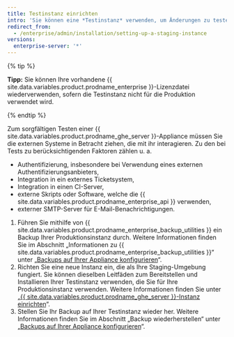 ```yaml
---
title: Testinstanz einrichten
intro: 'Sie können eine *Testinstanz* verwenden, um Änderungen zu testen, bevor sie auf {{ site.data.variables.product.product_location_enterprise }} angewendet werden. So können Sie eine Testinstanz beispielsweise verwenden, um neue {{ site.data.variables.product.prodname_ghe_server }}-Updates zu testen oder das Importieren von Migrationsdaten zu üben.'
redirect_from:
  - /enterprise/admin/installation/setting-up-a-staging-instance
versions:
  enterprise-server: '*'
---
```


{% tip %}

**Tipp:** Sie können Ihre vorhandene {{ site.data.variables.product.prodname_enterprise }}-Lizenzdatei wiederverwenden, sofern die Testinstanz nicht für die Produktion verwendet wird.

{% endtip %}

Zum sorgfältigen Testen einer {{ site.data.variables.product.prodname_ghe_server }}-Appliance müssen Sie die externen Systeme in Betracht ziehen, die mit ihr interagieren. Zu den bei Tests zu berücksichtigenden Faktoren zählen u. a.

  - Authentifizierung, insbesondere bei Verwendung eines externen Authentifizierungsanbieters,
  - Integration in ein externes Ticketsystem,
  - Integration in einen CI-Server,
  - externe Skripts oder Software, welche die {{ site.data.variables.product.prodname_enterprise_api }} verwenden,
  - externer SMTP-Server für E-Mail-Benachrichtigungen.

1. Führen Sie mithilfe von {{ site.data.variables.product.prodname_enterprise_backup_utilities }} ein Backup Ihrer Produktionsinstanz durch. Weitere Informationen finden Sie im Abschnitt „Informationen zu {{ site.data.variables.product.prodname_enterprise_backup_utilities }}“ unter „[Backups auf Ihrer Appliance konfigurieren](/enterprise/admin/guides/installation/configuring-backups-on-your-appliance#about-github-enterprise-server-backup-utilities)“.
2. Richten Sie eine neue Instanz ein, die als Ihre Staging-Umgebung fungiert. Sie können dieselben Leitfäden zum Bereitstellen und Installieren Ihrer Testinstanz verwenden, die Sie für Ihre Produktionsinstanz verwenden. Weitere Informationen finden Sie unter „[{{ site.data.variables.product.prodname_ghe_server }}-Instanz einrichten](/enterprise/admin/guides/installation/setting-up-a-github-enterprise-server-instance/)“.
3. Stellen Sie Ihr Backup auf Ihrer Testinstanz wieder her. Weitere Informationen finden Sie im Abschnitt „Backup wiederherstellen“ unter „[Backups auf Ihrer Appliance konfigurieren](/enterprise/admin/guides/installation/configuring-backups-on-your-appliance#restoring-a-backup)“.
